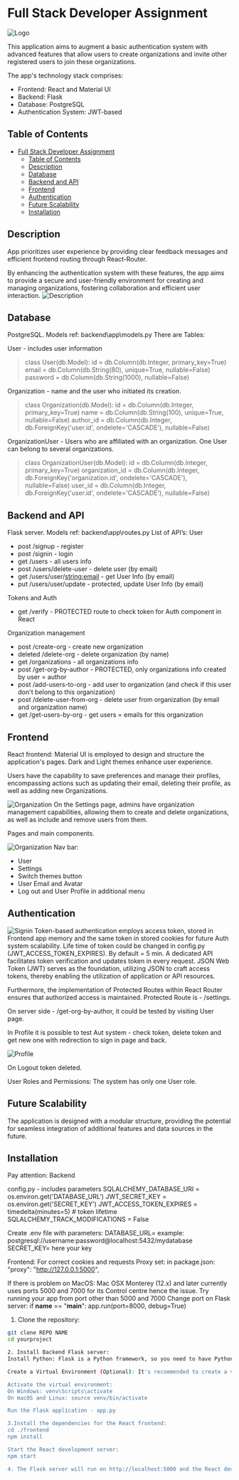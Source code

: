 # Full Stack Developer Assignment
![Logo](other/Auth.jpg)

This application aims to augment a basic authentication system with advanced features that allow users to create organizations and invite other registered users to join these organizations. 

The app's technology stack comprises:
- Frontend: React and Material UI
- Backend: Flask
- Database: PostgreSQL
- Authentication System: JWT-based


## Table of Contents

- [Full Stack Developer Assignment](#full-stack-developer-assignment)
  - [Table of Contents](#table-of-contents)
  - [Description](#description)
  - [Database](#database)
  - [Backend and API](#backend-and-api)
  - [Frontend](#frontend)
  - [Authentication](#authentication)
  - [Future Scalability](#future-scalability)
  - [Installation](#installation)

## Description

App prioritizes user experience by providing clear feedback messages and efficient frontend routing through React-Router.

By enhancing the authentication system with these features, the app aims to provide a secure and user-friendly environment for creating and managing organizations, fostering collaboration and efficient user interaction.
![Description](other/Screen1.jpg)


## Database

PostgreSQL.
Models ref: backend\app\models.py
There are Tables:

User - includes user information
> class User(db.Model):
    id = db.Column(db.Integer, primary_key=True)
    email = db.Column(db.String(80), unique=True, nullable=False)
    password = db.Column(db.String(1000), nullable=False)

Organization - name and the user who initiated its creation.
> class Organization(db.Model):
    id = db.Column(db.Integer, primary_key=True)
    name = db.Column(db.String(100), unique=True, nullable=False)
    author_id = db.Column(db.Integer, db.ForeignKey('user.id', ondelete='CASCADE'), nullable=False)

OrganizationUser - Users who are affiliated with an organization. One User can belong to several organizations.
> class OrganizationUser(db.Model):
    id = db.Column(db.Integer, primary_key=True)
    organization_id = db.Column(db.Integer, db.ForeignKey('organization.id', ondelete='CASCADE'), nullable=False)
    user_id = db.Column(db.Integer, db.ForeignKey('user.id', ondelete='CASCADE'), nullable=False)

## Backend and API

Flask server.
Models ref: backend\app\routes.py
List of API’s:
User
* post /signup - register
* post /signin - login
* get /users -  all users info
* post /users/delete-user - delete user (by email)
* get /users/user/<string:email> - get User Info (by email)
* put /users/user/update -  protected, update User Info (by email)


Tokens and Auth
* get /verify - PROTECTED route to check token for Auth component in React

Organization management
* post /create-org - create new organization
* deleted /delete-org - delete organization (by name)
* get /organizations - all organizations info
* post /get-org-by-author - PROTECTED, only organizations info created by user = author
* post /add-users-to-org - add user to organization (and check if this user don't belong to this organization)
* post /delete-user-from-org - delete user from organization (by email and organization name)
* get /get-users-by-org - get users = emails for this organization


## Frontend

React frontend:
Material UI is employed to design and structure the application's pages.
Dark and Light themes enhance user experience.


Users have the capability to save preferences and manage their profiles, encompassing actions such as updating their email, deleting their profile, as well as adding new Organizations.

![Organization](other/Organizationmanagement.jpg)
On the Settings page, admins have organization management capabilities, allowing them to create and delete organizations, as well as include and remove users from them.

Pages and main components.

![Organization](other/Nav.jpg)
Nav bar:
* User 
* Settings 
* Switch themes button
* User Email and Avatar
* Log out and User Profile in additional menu

## Authentication
![Signin](other/Signin.jpg)
Token-based authentication employs access token, stored in Frontend app memory and the same token in  stored cookies for future Auth system scalability. Life time of token could be changed in config.py (JWT_ACCESS_TOKEN_EXPIRES). By default = 5 min. 
A dedicated API facilitates token verification and updates token in every request. JSON Web Token (JWT) serves as the foundation, utilizing JSON to craft access tokens, thereby enabling the utilization of application or API resources.

Furthermore, the implementation of Protected Routes within React Router ensures that authorized access is maintained.
Protected Route is - /settings.

On server side - /get-org-by-author, it could be tested by visiting User page.

In Profile it is possible to test Aut system - check token, delete token and get new one with redirection to sign in page and back.

![Profile](other/Profile.jpg)

On Logout token deleted.

User Roles and Permissions:
The system has only one User role.


## Future Scalability

The application is designed with a modular structure, providing the potential for seamless integration of additional features and data sources in the future.

## Installation
Pay attention: 
Backend
  
config.py - includes parameters
  SQLALCHEMY_DATABASE_URI = os.environ.get('DATABASE_URL')
  JWT_SECRET_KEY = os.environ.get('SECRET_KEY')
  JWT_ACCESS_TOKEN_EXPIRES = timedelta(minutes=5)  # token lifetime
  SQLALCHEMY_TRACK_MODIFICATIONS = False

Create .env file with parameters:
DATABASE_URL= example:  postgresql://username:password@localhost:5432/mydatabase
SECRET_KEY= here your key

Frontend:
For correct cookies and requests Proxy set:
in package.json:
"proxy": "http://127.0.0.1:5000",

If there is problem on MacOS:
Mac OSX Monterey (12.x) and later currently uses ports 5000 and 7000 for its Control centre hence the issue.
Try running your app from port other than 5000 and 7000
Change port on Flask server:
if __name__ == "__main__":
    app.run(port=8000, debug=True)

1. Clone the repository:

```bash
git clone REPO NAME
cd yourproject

2. Install Backend Flask server:
Install Python: Flask is a Python framework, so you need to have Python installed. You can download Python from the official website: https://www.python.org/downloads/

Create a Virtual Environment (Optional): It's recommended to create a virtual environment to isolate your project dependencies. You can do this using the venv module that comes with Python. Open your terminal and run: python -m venv venv

Activate the virtual environment:
On Windows: venv\Scripts\activate
On macOS and Linux: source venv/bin/activate

Run the Flask application - app.py

3.Install the dependencies for the React frontend:
cd ./frontend
npm install

Start the React development server:
npm start

4. The Flask server will run on http://localhost:5000 and the React development server will run on http://localhost:3000. You can access the application by opening your web browser and navigating to http://localhost:3000.


